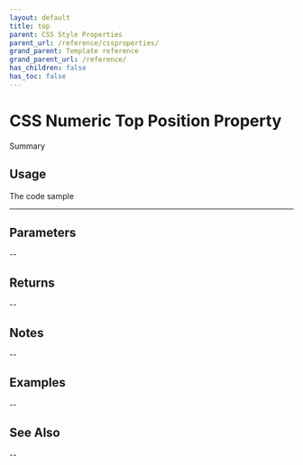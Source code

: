 ```yaml
---
layout: default
title: top
parent: CSS Style Properties
parent_url: /reference/cssproperties/
grand_parent: Template reference
grand_parent_url: /reference/
has_children: false
has_toc: false
---
```


# CSS Numeric Top Position Property

Summary

## Usage

 The code sample

---

## Parameters

--

## Returns 

--

## Notes


-- 

## Examples


--


## See Also


--

